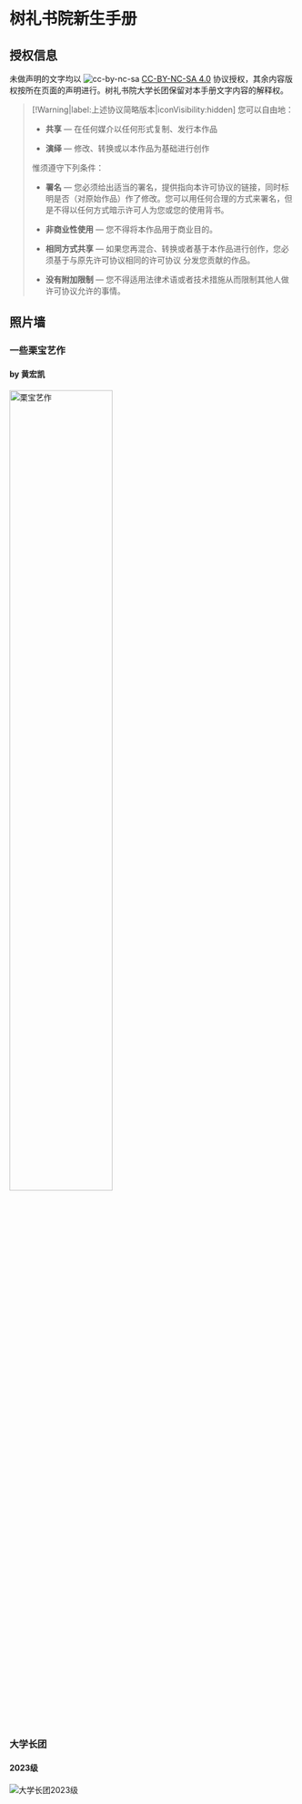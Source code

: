 # 树礼书院新生手册

<!-- ## What's this? -->

## 授权信息
未做声明的文字均以 ![cc-by-nc-sa](https://shuli-gz-1259749012.cos.ap-guangzhou.myqcloud.com/img/mainpage/by-nc-sa.svg) [CC-BY-NC-SA 4.0](https://creativecommons.org/licenses/by-nc-sa/4.0/deed.zh) 协议授权，其余内容版权按所在页面的声明进行。树礼书院大学长团保留对本手册文字内容的解释权。

> [!Warning|label:上述协议简略版本|iconVisibility:hidden]
> 您可以自由地：
> 
> - **共享** — 在任何媒介以任何形式复制、发行本作品
> 
> - **演绎** — 修改、转换或以本作品为基础进行创作
>
> 惟须遵守下列条件：
>
> - **署名** — 您必须给出适当的署名，提供指向本许可协议的链接，同时标明是否（对原始作品）作了修改。您可以用任何合理的方式来署名，但是不得以任何方式暗示许可人为您或您的使用背书。
>
> - **非商业性使用** — 您不得将本作品用于商业目的。
>
> - **相同方式共享** — 如果您再混合、转换或者基于本作品进行创作，您必须基于与原先许可协议相同的许可协议 分发您贡献的作品。
>
> - **没有附加限制** — 您不得适用法律术语或者技术措施从而限制其他人做许可协议允许的事情。

## 照片墙
### 一些栗宝艺作
#### by 黄宏凯
<img src="https://shuli-gz-1259749012.cos.ap-guangzhou.myqcloud.com/img/mainpage/LiBaoArt_byHuangHongKai.png" alt="栗宝艺作" width="60%">

### 大学长团
#### 2023级
![大学长团2023级](https://shuli-gz-1259749012.cos.ap-guangzhou.myqcloud.com/img/mainpage/Seniors_2023.jpg)